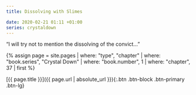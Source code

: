 ```yaml
---
title: Dissolving with Slimes

date: 2020-02-21 01:11 +01:00
series: crystaldown
---
```

“I will try not to mention the dissolving of the convict…”

{% assign page = site.pages
  | where: "type", "chapter"
  | where: "book.series", "Crystal Down"
  | where: "book.number", 1
  | where: "chapter", 37
  | first %}

[{{ page.title }}]({{ page.url | absolute_url }}){:.btn .btn-block .btn-primary .btn-lg}
<!--more-->
